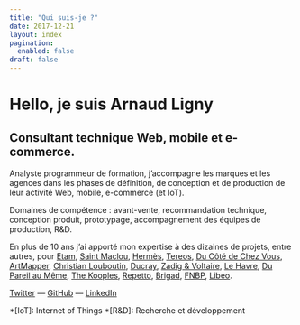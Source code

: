 ```yaml
---
title: "Qui suis-je ?"
date: 2017-12-21
layout: index
pagination:
  enabled: false
draft: false
---
```

# Hello, je suis Arnaud Ligny
## Consultant technique Web, mobile et e-commerce.

Analyste programmeur de formation, j’accompagne les marques et les agences dans les phases de définition, de conception et de production de leur activité Web, mobile, e-commerce (et IoT).

Domaines de compétence : avant-vente, recommandation technique, conception produit, prototypage, accompagnement des équipes de production, R&D.

En plus de 10 ans j’ai apporté mon expertise à des dizaines de projets, entre autres, pour [Etam](http://www.etam.com), [Saint Maclou](https://www.saint-maclou.com), [Hermès](http://france.hermes.com), [Tereos](https://itunes.apple.com/fr/app/tereos-coop%C3%A9rateurs/id1215356212), [Du Côté de Chez Vous](https://www.ducotedechezvous.com), [ArtMapper](http://www.artmapper.co), [Christian Louboutin](http://eu.christianlouboutin.com/fr_fr/), [Ducray](https://dermocontrol.ducray.com), [Zadig & Voltaire](http://www.zadig-et-voltaire.com), [Le Havre](https://www.lehavre.fr/actualites/tout-le-havre-portee-de-main), [Du Pareil au Même](http://www.dpam.com), [The Kooples](http://www.thekooples.com), [Repetto](http://www.repetto.fr), [Brigad](https://plan.brigad.co/), [FNBP](https://play.google.com/store/apps/details?id=com.fnbp.monwhospop), [Libeo](https://libeo.io).

[Twitter](https://twitter.com/ArnaudLigny) — [GitHub](https://github.com/Narno) — [LinkedIn](https://fr.linkedin.com/in/arnaudligny/fr/)

*[IoT]: Internet of Things
*[R&D]: Recherche et développement
